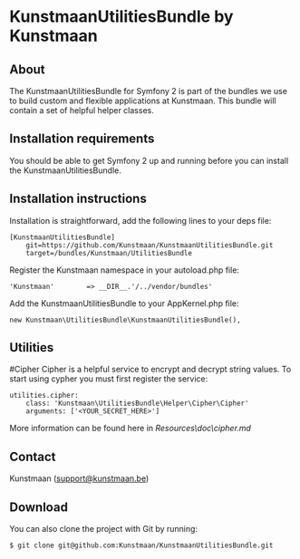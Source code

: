 KunstmaanUtilitiesBundle by Kunstmaan
============================

About
-----
The KunstmaanUtilitiesBundle for Symfony 2 is part of the bundles we use to build custom and flexible applications at Kunstmaan.
This bundle will contain a set of helpful helper classes.

Installation requirements
-------------------------
You should be able to get Symfony 2 up and running before you can install the KunstmaanUtilitiesBundle.

Installation instructions
-------------------------
Installation is straightforward, add the following lines to your deps file:

```
[KunstmaanUtilitiesBundle]
    git=https://github.com/Kunstmaan/KunstmaanUtilitiesBundle.git
    target=/bundles/Kunstmaan/UtilitiesBundle
```

Register the Kunstmaan namespace in your autoload.php file:

```
'Kunstmaan'        => __DIR__.'/../vendor/bundles'
```

Add the KunstmaanUtilitiesBundle to your AppKernel.php file:

```
new Kunstmaan\UtilitiesBundle\KunstmaanUtilitiesBundle(),
```

Utilities
---------

#Cipher
Cipher is a helpful service to encrypt and decrypt string values. To start using cypher you must first register the service:

```
utilities.cipher:
    class: 'Kunstmaan\UtilitiesBundle\Helper\Cipher\Cipher'
    arguments: ['<YOUR_SECRET_HERE>']
```

More information can be found here in *Resources\doc\cipher.md*

Contact
-------
Kunstmaan (support@kunstmaan.be)

Download
--------
You can also clone the project with Git by running:

```
$ git clone git@github.com:Kunstmaan/KunstmaanUtilitiesBundle.git
```

